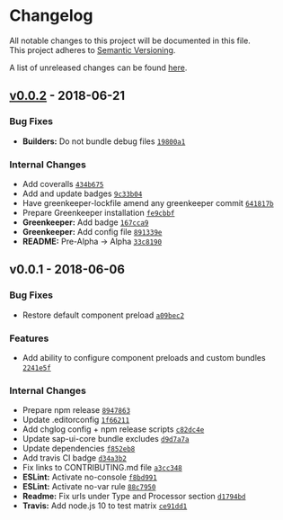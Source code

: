# Changelog
All notable changes to this project will be documented in this file.  
This project adheres to [Semantic Versioning](http://semver.org/spec/v2.0.0.html).

A list of unreleased changes can be found [here](https://github.com/SAP/ui5-builder/compare/v0.0.2...HEAD).

<a name="v0.0.2"></a>
## [v0.0.2] - 2018-06-21
### Bug Fixes
- **Builders:** Do not bundle debug files [`19800a1`](https://github.com/SAP/ui5-builder/commit/19800a16689210c13495bc1bd0949896500cfc52)

### Internal Changes
- Add coveralls [`434b675`](https://github.com/SAP/ui5-builder/commit/434b67512444f279288359bf990895b607254075)
- Add and update badges [`9c33b04`](https://github.com/SAP/ui5-builder/commit/9c33b047d9211e59f23e5fcbc76e66e5fd143150)
- Have greenkeeper-lockfile amend any greenkeeper commit [`641817b`](https://github.com/SAP/ui5-builder/commit/641817b4e4f618aab6bbe3bde55ae01a942b93f8)
- Prepare Greenkeeper installation [`fe9cbbf`](https://github.com/SAP/ui5-builder/commit/fe9cbbf0fbe3dd5bd8748adece8137797ae46795)
- **Greenkeeper:** Add badge [`167cca9`](https://github.com/SAP/ui5-builder/commit/167cca9d038b4403fd282897b353db796fc0f7d9)
- **Greenkeeper:** Add config file [`891339e`](https://github.com/SAP/ui5-builder/commit/891339e9493e8d0e609483891c476dea9c041d4e)
- **README:** Pre-Alpha -> Alpha [`33c8190`](https://github.com/SAP/ui5-builder/commit/33c81906358d38b634099acbf8aafa234cc504db)


<a name="v0.0.1"></a>
## v0.0.1 - 2018-06-06
### Bug Fixes
- Restore default component preload [`a09bec2`](https://github.com/SAP/ui5-builder/commit/a09bec2f57f45a1c5d74681b3bdec4f7fdc45343)

### Features
- Add ability to configure component preloads and custom bundles [`2241e5f`](https://github.com/SAP/ui5-builder/commit/2241e5ff98fd95f1f80cc74959655ae7a9c660e7)

### Internal Changes
- Prepare npm release [`8947863`](https://github.com/SAP/ui5-builder/commit/8947863f6339d34aff801679e0338fe32c042194)
- Update .editorconfig [`1f66211`](https://github.com/SAP/ui5-builder/commit/1f66211e3f7b82085caf90c341cee2c4c671fb8a)
- Add chglog config + npm release scripts [`c82dc4e`](https://github.com/SAP/ui5-builder/commit/c82dc4e52c95260ba6e2c2f6423ce18ba9330267)
- Update sap-ui-core bundle excludes [`d9d7a7a`](https://github.com/SAP/ui5-builder/commit/d9d7a7a75711c8f797c479dbd60b7c7aa2d984ea)
- Update dependencies [`f852eb8`](https://github.com/SAP/ui5-builder/commit/f852eb87f98e0f1feb18fbe2b0306781f8ae52f1)
- Add travis CI badge [`d34a3b2`](https://github.com/SAP/ui5-builder/commit/d34a3b264006dfacbd31cbb5ed2ef929fa8076b5)
- Fix links to CONTRIBUTING.md file [`a3cc348`](https://github.com/SAP/ui5-builder/commit/a3cc3482cbb8c88b6e3dce6d46143473a66ce3e0)
- **ESLint:** Activate no-console [`f8bd991`](https://github.com/SAP/ui5-builder/commit/f8bd99159c5359edf7bb53425c1650ee46fa0663)
- **ESLint:** Activate no-var rule [`88c7950`](https://github.com/SAP/ui5-builder/commit/88c79501c3db9b579521a88d57a0e8a2742088bb)
- **Readme:** Fix urls under Type and Processor section [`d1794bd`](https://github.com/SAP/ui5-builder/commit/d1794bd7026a9008b0b67870c91141f66511877a)
- **Travis:** Add node.js 10 to test matrix [`ce91dd1`](https://github.com/SAP/ui5-builder/commit/ce91dd17e4e28932a838ec743a489ff6495d21a9)


[v0.0.2]: https://github.com/SAP/ui5-builder/compare/v0.0.1...v0.0.2
